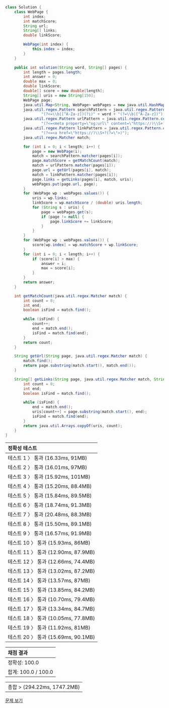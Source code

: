 ```java
class Solution {
    class WebPage {
        int index;
        int matchScore;
        String url;
        String[] links;
        double linkScore;

        WebPage(int index) {
            this.index = index;
        }
    }

    public int solution(String word, String[] pages) {
        int length = pages.length;
        int answer = 0;
        double max = 0;
        double linkScore;
        double[] score = new double[length];
        String[] uris = new String[150];
        WebPage page;
        java.util.Map<String, WebPage> webPages = new java.util.HashMap<>();
        java.util.regex.Pattern searchPattern = java.util.regex.Pattern.compile(
                "(?<=\\b|[^A-Za-z])(?i)" + word + "(?=\\b|[^A-Za-z])");
        java.util.regex.Pattern urlPattern = java.util.regex.Pattern.compile(
                "(?<=<meta property=\"og:url\" content=\"https://)\\S+?(?=\"/>)");
        java.util.regex.Pattern linkPattern = java.util.regex.Pattern.compile(
                "(?<=<a href=\"https://)\\S+?(?=\">)");
        java.util.regex.Matcher match;

        for (int i = 0; i < length; i++) {
            page = new WebPage(i);
            match = searchPattern.matcher(pages[i]);
            page.matchScore = getMatchCount(match);
            match = urlPattern.matcher(pages[i]);
            page.url = getUrl(pages[i], match);
            match = linkPattern.matcher(pages[i]);
            page.links = getLinks(pages[i], match, uris);
            webPages.put(page.url, page);
        }
        for (WebPage wp : webPages.values()) {
            uris = wp.links;
            linkScore = wp.matchScore / (double) uris.length;
            for (String s : uris) {
                page = webPages.get(s);
                if (page != null) {
                    page.linkScore += linkScore;
                }
            }
        }
        for (WebPage wp : webPages.values()) {
            score[wp.index] = wp.matchScore + wp.linkScore;
        }
        for (int i = 0; i < length; i++) {
            if (score[i] > max) {
                answer = i;
                max = score[i];
            }
        }
        return answer;
    }

    int getMatchCount(java.util.regex.Matcher match) {
        int count = 0;
        int end;
        boolean isFind = match.find();

        while (isFind) {
            count++;
            end = match.end();
            isFind = match.find(end);
        }
        return count;
    }

    String getUrl(String page, java.util.regex.Matcher match) {
        match.find();
        return page.substring(match.start(), match.end());
    }

    String[] getLinks(String page, java.util.regex.Matcher match, String[] uris) {
        int count = 0;
        int end;
        boolean isFind = match.find();

        while (isFind) {
            end = match.end();
            uris[count++] = page.substring(match.start(), end);
            isFind = match.find(end);
        }
        return java.util.Arrays.copyOf(uris, count);
    }
}
```
 | 정확성 테스트 | 
 |  :-  | 
 | 테스트 1 〉	통과 (16.33ms, 91MB) | 
 | 테스트 2 〉	통과 (16.01ms, 97MB) | 
 | 테스트 3 〉	통과 (15.92ms, 101MB) | 
 | 테스트 4 〉	통과 (15.20ms, 88.4MB) | 
 | 테스트 5 〉	통과 (15.84ms, 89.5MB) | 
 | 테스트 6 〉	통과 (18.74ms, 91.3MB) | 
 | 테스트 7 〉	통과 (20.48ms, 88.3MB) | 
 | 테스트 8 〉	통과 (15.50ms, 89.1MB) | 
 | 테스트 9 〉	통과 (16.57ms, 91.9MB) | 
 | 테스트 10 〉	통과 (15.93ms, 86MB) | 
 | 테스트 11 〉	통과 (12.90ms, 87.9MB) | 
 | 테스트 12 〉	통과 (12.66ms, 74.4MB) | 
 | 테스트 13 〉	통과 (13.02ms, 87.2MB) | 
 | 테스트 14 〉	통과 (13.57ms, 87MB) | 
 | 테스트 15 〉	통과 (13.85ms, 84.2MB) | 
 | 테스트 16 〉	통과 (10.70ms, 79.4MB) | 
 | 테스트 17 〉	통과 (13.34ms, 84.7MB) | 
 | 테스트 18 〉	통과 (10.05ms, 77.8MB) | 
 | 테스트 19 〉	통과 (11.92ms, 81MB) | 
 | 테스트 20 〉	통과 (15.69ms, 90.1MB) | 

 | 채점 결과 | 
 | :- | 
 | 정확성: 100.0 | 
 | 합계: 100.0 / 100.0 | 

 || 
 | :- | 
 | 총합 > (294.22ms, 1747.2MB) | 

[문제 보기](https://programmers.co.kr/learn/courses/30/lessons/42893?language=java)